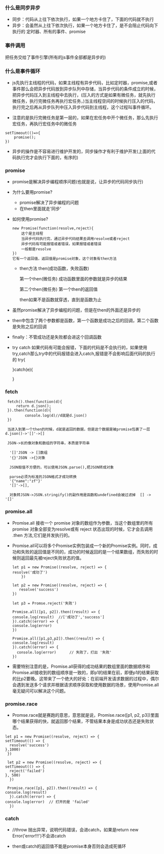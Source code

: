 ### 什么是同步异步
 - 同步：代码从上往下依次执行，如果一个地方卡住了，下面的代码就不执行
 - 异步：会虽然从上往下依次执行，如果一个地方卡住了，是不会阻止代码向下执行的    定时器、所有的事件、promise

 ### 事件调用
   把任务交给了事件引擎(所有的js事件全部都是异步的)

 ### 什么是事件循环

 - js先执行主线程的代码，如果主线程有异步代码，比如定时器，promise,或者事件那么会把异步代码放到异步队列中存储，当异步代码的条件成立的时候，把异步代码压入到主线程中去执行，(压入的方式是如果有微任务，就先执行微任务，执行完微任务再执行宏任务，)当主线程空间的时候执行压入的代码，执行完之后再从异步队列中压入异步代码到主线程，这个过程叫事件循环。

 - 注意的是执行完微任务是第一层的，如果在宏任务中开个微任务，那么先执行宏任务，再执行宏任务中的微任务
  ```
  setTimeout(()=>{
      promise();
  })
  ```

  - 异步的操作是不容易进行维护开发的，同步操作才有利于维护开发(上面的代码执行完才会执行下面的，有序的)

  ### promise

  - promise是解决异步编程顺序问题(也就是说，让异步的代码同步执行)

  - 为什么要用promise?
      + promise解决了异步编程的问题
      + 在then里面就走'同步'
  - 如何使用promise?
      ```
      new Promise(function(resolve,reject){
          这个是主线程
          当异步代码执行完，通过异步代码结果去调用resolve或者reject
          异步代码有可能报错或者错误，如果报错或者错误
          一般都是resolve
      })
      它有一个返回值，返回值是promise对象，这个对象有then方法
      ``` 
    + then方法
        then(成功函数，失败函数)

        第一个then(微任务)
            成功函数里面的参数就是异步的结果

        第二个then(微任务)
            第一个then的返回值
        
        then如果不是函数就穿透，直到是函数为止
   - 虽然promise解决了异步编程的问题，但是在then的外面还是异步的

   - then中包含了两个参数都是函数，第一个函数是成功之后的回调，第二个函数是失败之后的回调

   - finally：不管成功还是失败都会进这个回调函数

   - try catch
   如果代码有可能会报错，下面的代码是不会执行的，如果使用try,catch那么try中的代码报错会进入catch,报错是不会影响后面代码的执行的
      try{

      }catch(e){

      }
### fetch
   ```
    fetch().then(function(d){
        return d.json();
    }).then(function(d){
            console.log(d)//d就是d.json()
    })

    当进入到第一个then的时候，d就是返回的数据，但是这个数据是被promise包裹了一层  d.json()->'[]'->[]

    JSON->长的像对象和数组的字符串，本质是字符串

     '[]'JSON -> []数组
     '{}'JSON ->{}对象

     JSON取值不方便的，可以使用JSON.parse(),把JSON转成对象

     parse必须为标准的JSON格式才成功转换
     '{"name":"zf"}'
     '[]'->[],

     对象转JSON->JSON.stringify()的副作用是函数和undefined会被过滤掉  [] -> '[]'
   ```

   ### promise.all

- Promise.all 接收一个 promise 对象的数组作为参数，当这个数组里的所有 promise 对象全部变为resolve或有 reject 状态出现的时候，它才会去调用 .then 方法,它们是并发执行的。

- Promise.all可以将多个Promise实例包装成一个新的Promise实例。同时，成功和失败的返回值是不同的，成功的时候返回的是一个结果数组，而失败的时候则返回最先被reject失败状态的值。
    ```
    let p1 = new Promise((resolve, reject) => {
  resolve('成功了')
        })

    let p2 = new Promise((resolve, reject) => {
       resolve('success')
    })

    let p3 = Promse.reject('失败')

    Promise.all([p1, p2]).then((result) => {
  console.log(result)  //['成功了','success']                  
    }).catch((error) => {
  console.log(error)
    })

    Promise.all([p1,p3,p2]).then((result) => {
  console.log(result)
    }).catch((error) => {
      console.log(error)      // 失败了，打出 '失败'
    })

    ```
- 需要特别注意的是，Promise.all获得的成功结果的数组里面的数据顺序和Promise.all接收到的数组顺序是一致的，即p1的结果在前，即便p1的结果获取的比p2要晚。这带来了一个绝大的好处：在前端开发请求数据的过程中，偶尔会遇到发送多个请求并根据请求顺序获取和使用数据的场景，使用Promise.all毫无疑问可以解决这个问题。

### promise.race
  - Promse.race就是赛跑的意思，意思就是说，Promise.race([p1, p2, p3])里面哪个结果获得的快，就返回那个结果，不管结果本身是成功状态还是失败状态。

  ```
  let p1 = new Promise((resolve, reject) => {
  setTimeout(() => {
    resolve('success')
  },1000)
   })

   let p2 = new Promise((resolve, reject) => {
  setTimeout(() => {
    reject('failed')
  }, 500)
    })

   Promise.race([p1, p2]).then((result) => {
  console.log(result)
    }).catch((error) => {
  console.log(error)  // 打开的是 'failed'
    })
  ```
### catch
 - //throw 抛出异常，说明代码错误，会进catch，如果是return new Error('error!!!')不会进catch

 - then或catch的返回值不能是promise本身否则会造成死循环


